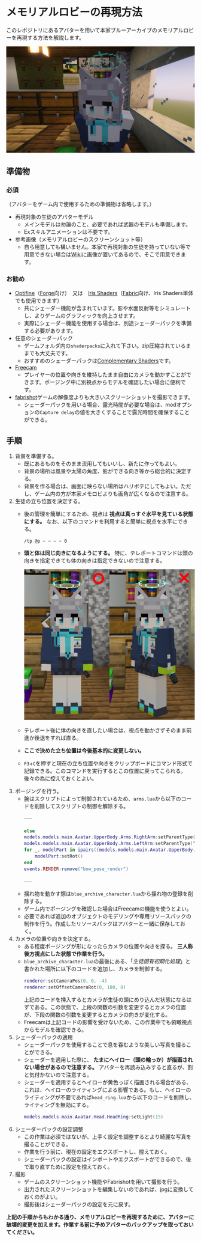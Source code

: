 # メモリアルロビーの再現方法
このレポジトリにあるアバターを用いて本家ブルーアーカイブのメモリアルロビーを再現する方法を解説します。

![メモリアルロビー再現の例](./images/memorial_lobby_example.jpg)

## 準備物
### 必須
（アバターをゲーム内で使用するための準備物は省略します。）
- 再現対象の生徒のアバターモデル
  - メインモデルは勿論のこと、必要であれば武器のモデルも準備します。
  - Exスキルアニメーションは不要です。
- 参考画像（メモリアルロビーのスクリーンショット等）
  - 自ら用意しても構いません。本家で再現対象の生徒を持っていない等で用意できない場合は[Wiki](https://bluearchive.wikiru.jp/)に画像が置いてあるので、そこで用意できます。

### お勧め
- [Optifine](https://optifine.net/downloads)（[Forge](https://files.minecraftforge.net/net/minecraftforge/forge/)向け）　又は　[Iris Shaders](https://modrinth.com/mod/iris)（[Fabric](https://fabricmc.net/)向け、Iris Shaders単体でも使用できます）
  - 共にシェーダー機能が含まれています。影や水面反射等をシミュレートし、よりゲームのグラフィックを向上させます。
  - 実際にシェーダー機能を使用する場合は、別途シェーダーパックを準備する必要があります。
- 任意のシェーダーパック
  - ゲームフォルダ内の`shaderpacks`に入れて下さい。zip圧縮されているままでも大丈夫です。
  - おすすめのシェーダーパックは[Complementary Shaders](https://modrinth.com/shader/complementary-unbound)です。
- [Freecam](https://modrinth.com/mod/freecam)
  - プレイヤーの位置や向きを維持したまま自由にカメラを動かすことができます。ポージング中に別視点からモデルを確認したい場合に便利です。
- [fabrishot](https://modrinth.com/mod/fabrishot)ゲームの解像度よりも大きいスクリーンショットを撮影できます。
  - シェーダーパックを用いる場合、露光時間が必要な場合は、modオプションの`Capture delay`の値を大きくすることで露光時間を確保することができる。

## 手順
1. 背景を準備する。
   - 既にあるものをそのまま流用してもいいし、新たに作ってもよい。
   - 背景の場所は風景や太陽の角度、影ができる向き等から総合的に決定する。
   - 背景を作る場合は、画面に映らない場所はハリボテにしてもよい。ただし、ゲーム内の方が本家メモロビよりも画角が広くなるので注意する。
2. 生徒の立ち位置を決定する。
   - 後の管理を簡単にするため、視点は **視点は真っすぐ水平を見ている状態にする。** なお、以下のコマンドを利用すると簡単に視点を水平にできる。
     ```
     /tp @p ~ ~ ~ ~ 0
     ```
   - **頭と体は同じ向きになるようにする。** 特に、テレポートコマンドは頭の向きを指定できても体の向きは指定できないので注意する。

     ![体の向きの例](./images/body_yaw.svg)

    - テレポート後に体の向きを直したい場合は、視点を動かさずそのまま前進か後退をすれば直る。
    - **ここで決めた立ち位置は今後基本的に変更しない。**
    - `F3`+`C`を押すと現在の立ち位置や向きをクリップボードにコマンド形式で記録できる。このコマンドを実行するとこの位置に戻ってこられる。後々の為に控えておくとよい。
3. ポージングを行う。
   - 腕はスクリプトによって制御されているため、`arms.lua`から以下のコードを削除してスクリプトの制御を解除する。
      ```lua
      ~~~

      else
      models.models.main.Avatar.UpperBody.Arms.RightArm:setParentType("RightArm")
      models.models.main.Avatar.UpperBody.Arms.LeftArm:setParentType("LeftArm")
      for _, modelPart in ipairs({models.models.main.Avatar.UpperBody.Arms.RightArm, models.models.main.Avatar.UpperBody.Arms.LeftArm}) do
          modelPart:setRot()
      end
      events.RENDER:remove("bow_pose_render")

      ~~~
      ```
   - 揺れ物を動かす際は`blue_archive_character.lua`から揺れ物の登録を削除する。
   - ゲーム内でポージングを確認した場合はFreecamの機能を使うとよい。
   - 必要であれば追加のオブジェクトのモデリングや専用リソースパックの制作を行う。作成したリソースパックはアバターと一緒に保存しておく。
4. カメラの位置や向きを決定する。
   - ある程度ポージングが形になったらカメラの位置や向きを探る。 **三人称後方視点にした状態で作業を行う。**
   - `blue_archive_character.lua`の最後にある、「*生徒固有初期化処理*」と書かれた場所に以下のコードを追加し、カメラを制御する。
     ```lua
     renderer:setCameraPos(0, 0, -4)
     renderer:setOffsetCameraRot(0, 180, 0)
     ```
     上記のコードを挿入するとカメラが生徒の頭にめり込んだ状態になるはずである。この状態で、上段の関数の引数を変更するとカメラの位置が、下段の関数の引数を変更するとカメラの向きが変化する。
   - Freecamは上記コードの影響を受けないため、この作業中でも俯瞰視点からモデルを確認できる。
5. シェーダーパックの適用
   - シェーダーパックを使用することで息を吞むような美しい写真を撮ることができる。
   - シェーダーを適用した際に、 **たまにヘイロー（頭の輪っか）が描画されない場合があるので注意する。** アバターを再読み込みすると直るが、割と気付かないので注意する。
   - シェーダーを適用するとヘイローが黄色っぽく描画される場合がある、これは、ヘイローのライティングによる影響である。もし、ヘイローのライティングが不要であれば`head_ring.lua`から以下のコードを削除し、ライティングを無効にする。
     ```lua
     models.models.main.Avatar.Head.HeadRing:setLight(15)
     ```
6. シェーダーパックの設定調整
   - この作業は必須ではないが、上手く設定を調整するとより綺麗な写真を撮ることができる。
   - 作業を行う前に、現在の設定をエクスポートし、控えておく。
   - シェーダーパックの設定はインポートやエクスポートができるので、後で取り直すために設定を控えておく。
7. 撮影
   - ゲームのスクリーンショット機能やFabrishotを用いて撮影を行う。
   - 出力されたスクリーンショットを編集しないのであれば、jpgに変換しておくのがよい。
   - 撮影後はシェーダーパックの設定を元に戻す。

**上記の手順からもわかる通り、メモリアルロビーを再現するために、アバターに破壊的変更を加えます。作業する前に予めアバターのバックアップを取っておいてください。**